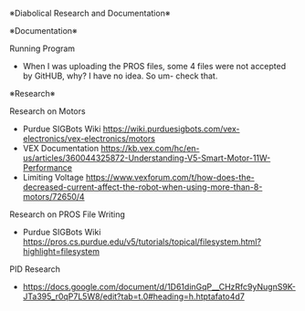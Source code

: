 ※Diabolical Research and Documentation※

※Documentation※

Running Program
- When I was uploading the PROS files, some 4 files were not accepted by GitHUB, why? I have no idea. So um- check that.

※Research※

Research on Motors
- Purdue SIGBots Wiki https://wiki.purduesigbots.com/vex-electronics/vex-electronics/motors
- VEX Documentation https://kb.vex.com/hc/en-us/articles/360044325872-Understanding-V5-Smart-Motor-11W-Performance
- Limiting Voltage https://www.vexforum.com/t/how-does-the-decreased-current-affect-the-robot-when-using-more-than-8-motors/72650/4

Research on PROS File Writing
- Purdue SIGBots Wiki https://pros.cs.purdue.edu/v5/tutorials/topical/filesystem.html?highlight=filesystem

PID Research
- https://docs.google.com/document/d/1D61dinGqP__CHzRfc9yNugnS9K-JTa395_r0qP7L5W8/edit?tab=t.0#heading=h.htptafato4d7
